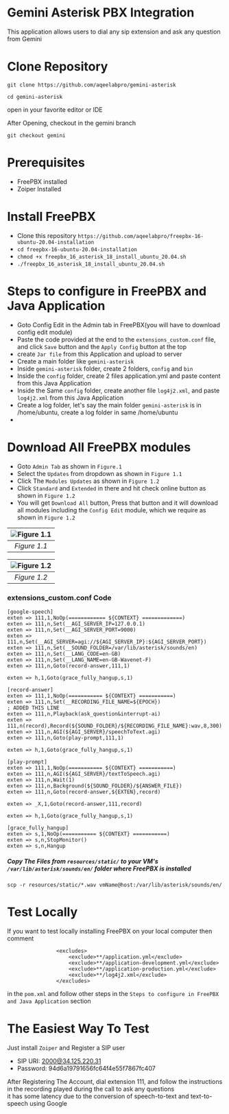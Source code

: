 # Gemini Asterisk PBX Integration
This application allows users to dial any sip extension and ask any question from Gemini

# Clone Repository

```
git clone https://github.com/aqeelabpro/gemini-asterisk
```
```
cd gemini-asterisk
```
open in your favorite editor or IDE

After Opening, checkout in the gemini branch

```
git checkout gemini

```

# Prerequisites

- FreePBX installed
- Zoiper Installed

# Install FreePBX
- Clone this repository ```https://github.com/aqeelabpro/freepbx-16-ubuntu-20.04-installation```
- ```cd freepbx-16-ubuntu-20.04-installation```
- ```chmod +x freepbx_16_asterisk_18_install_ubuntu_20.04.sh```
- ```./freepbx_16_asterisk_18_install_ubuntu_20.04.sh```


# Steps to configure in FreePBX and Java Application
- Goto Config Edit in the Admin tab in FreePBX(you will have to download config edit module)
- Paste the code provided at the end to the `extensions_custom.conf` file, and click `Save` button and the `Apply Config` button at the top
- create `Jar file` from this Application and upload to server
- Create a main folder like `gemini-asterisk`
- Inside `gemini-asterisk` folder, create 2 folders, `config` and `bin`
- Inside the `config` folder, create 2 files application.yml and paste content from this Java Application
- Inside the Same `config` folder, create another file `log4j2.xml`, and paste `log4j2.xml` from this Java Application
- Create a log folder, let's say the main folder `gemini-asterisk` is in /home/ubuntu, create a log folder in same /home/ubuntu
- 

# Download All FreePBX modules
- Goto `Admin Tab` as shown in `Figure.1`
- Select the `Updates` from dropdown as shown in `Figure 1.1`
- Click The `Modules Updates` as shown in `Figure 1.2`
- Click `Standard` and `Extended` in there and hit check online button as shown in `Figure 1.2`
- You will get `Download All` button, Press that button and it will download all modules including the `Config Edit` module, which we require as shown in `Figure 1.2`

| ![Figure 1.1](https://github.com/aqeelabpro/gemini-asterisk/assets/93031839/1094e414-5b33-4ff3-a26b-0947ff4f667f "Figure 1.1") | 
|:--:| 
| *Figure 1.1* |

| ![Figure 1.2](https://github.com/aqeelabpro/gemini-asterisk/assets/93031839/85582d37-838a-407c-9a5d-29d0357d3c32 "Figure 1.2") | 
|:--:| 
| *Figure 1.2* |
### extensions_custom.conf Code
```
[google-speech]
exten => 111,1,NoOp(============ ${CONTEXT} =============)
exten => 111,n,Set(__AGI_SERVER_IP=127.0.0.1)
exten => 111,n,Set(__AGI_SERVER_PORT=9000)
exten => 111,n,Set(__AGI_SERVER=agi://${AGI_SERVER_IP}:${AGI_SERVER_PORT})
exten => 111,n,Set(__SOUND_FOLDER=/var/lib/asterisk/sounds/en)
exten => 111,n,Set(__LANG_CODE=en-GB)
exten => 111,n,Set(__LANG_NAME=en-GB-Wavenet-F)
exten => 111,n,Goto(record-answer,111,1)

exten => h,1,Goto(grace_fully_hangup,s,1)

[record-answer]
exten => 111,1,NoOp(=========== ${CONTEXT} ===========)
exten => 111,n,Set(__RECORDING_FILE_NAME=${EPOCH})
; ADDED THIS LINE
exten => 111,n,Playback(ask_question&interrupt-ai)
exten => 111,n(record),Record(${SOUND_FOLDER}/${RECORDING_FILE_NAME}:wav,8,300)
exten => 111,n,AGI(${AGI_SERVER}/speechToText.agi)
exten => 111,n,Goto(play-prompt,111,1)

exten => h,1,Goto(grace_fully_hangup,s,1)

[play-prompt]
exten => 111,1,NoOp(=========== ${CONTEXT} ===========)
exten => 111,n,AGI(${AGI_SERVER}/textToSpeech.agi)
exten => 111,n,Wait(1)
exten => 111,n,Background(${SOUND_FOLDER}/${ANSWER_FILE})
exten => 111,n,Goto(record-answer,${EXTEN},record)

exten => _X,1,Goto(record-answer,111,record)

exten => h,1,Goto(grace_fully_hangup,s,1)

[grace_fully_hangup]
exten => s,1,NoOp(=========== ${CONTEXT} ===========)
exten => s,n,StopMonitor()
exten => s,n,Hangup
```

##### Copy The Files from `resources/static/` to your VM's `/var/lib/asterisk/sounds/en/` folder where FreePBX is installed
```
scp -r resources/static/*.wav vmName@host:/var/lib/asterisk/sounds/en/
```

# Test Locally
If you want to test locally installing FreePBX on your local computer then comment
```
                <excludes>
                    <exclude>**/application.yml</exclude>
                    <exclude>**/application-development.yml</exclude>
                    <exclude>**/application-production.yml</exclude>
                    <exclude>**/log4j2.xml</exclude>
                </excludes>
```
in the `pom.xml` and follow other steps in the  `Steps to configure in FreePBX and Java Application` section

# The Easiest Way To Test
Just install `Zoiper` and Register a SIP user
- SIP URI: 2000@34.125.220.31
- Password: 94d6a19791656fc64f4e55f7867fc407

After Registering The Account, dial extension 111, and follow the instructions in the recording played during the call to ask any questions  
it has some latency due to the conversion of speech-to-text and text-to-speech using Google
